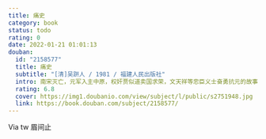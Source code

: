 ```yaml
---
title: 痛史
category: book
status: todo
rating: 0
date: 2022-01-21 01:01:13
douban:
  id: "2158577"
  title: 痛史
  subtitle: "[清]吴趼人 / 1981 / 福建人民出版社"
  intro: 南宋灭亡，元军入主中原，权奸贾似道卖国求荣，文天祥等忠臣义士奋勇抗元的故事。小说忠实地再现了庙堂腥膻、干戈遍地的民族深重灾难，状写元人淫杀之酷，是一部忧伤愤激之作。书中集中刻画了卖国贼贾似道的形象，他以外戚专擅朝政，恣威弄权，荒淫无耻，暗与元蒙勾结，终于得到恶贯满盈的下场。小说忠于史实，兼采讲史与侠义小说之长，感情充沛，笔墨酣恣，凛凛有生气。主要人物表贾似道宋宰相，通元卖国，后事情败露，在被押解服刑的途中被仇人所杀。文天祥宋右丞相，字履善，一字宋瑞，号文山，忠君保国，后在五坡岭一役中被俘，宁死不降，英勇就义。张世杰宋枢密副史，在广州海战中战死。
  rating: 6.8
  cover: https://img1.doubanio.com/view/subject/l/public/s2751948.jpg
  link: https://book.douban.com/subject/2158577/
---
```


 Via tw 眉间止
